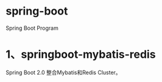 # spring-boot
Spring Boot Program

# 1、springboot-mybatis-redis
Spring Boot 2.0 整合Mybatis和Redis Cluster。

